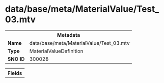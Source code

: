 <h1>data/base/meta/MaterialValue/Test_03.mtv</h1><table><tr><th colspan="100%">Metadata</th></tr><tr><td><b>Name</b></td><td>data/base/meta/MaterialValue/Test_03.mtv</td></tr><tr><td><b>Type</b></td><td>MaterialValueDefinition</td></tr><tr><td><b>SNO ID</b></td><td>300028</td></tr></table>

<table><tr><th colspan="100%">Fields</th></tr></table>

